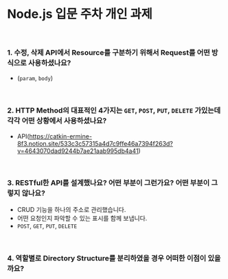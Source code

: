 
# Node.js 입문 주차 개인 과제
<br>

### 1. 수정, 삭제 API에서 Resource를 구분하기 위해서 Request를 어떤 방식으로 사용하셨나요?
  - (`param`, `body`)
  <br>
  
### 2. HTTP Method의 대표적인 4가지는 `GET`, `POST`, `PUT`, `DELETE` 가있는데 각각 어떤 상황에서 사용하셨나요?
  - API(https://catkin-ermine-8f3.notion.site/533c3c57315a4d7c9ffe46a7394f263d?v=4643070dad9244b7ae21aab995db4a41)
  <br>
  
### 3. RESTful한 API를 설계했나요? 어떤 부분이 그런가요? 어떤 부분이 그렇지 않나요?
  - CRUD 기능을 하나의 주소로 관리했습니다.
  - 어떤 요청인지 파악할 수 있는 표시를 함께 보냅니다.
  - `POST`, `GET`, `PUT`, `DELETE`
  <br>
  
### 4. 역할별로 Directory Structure를 분리하였을 경우 어떠한 이점이 있을까요?
